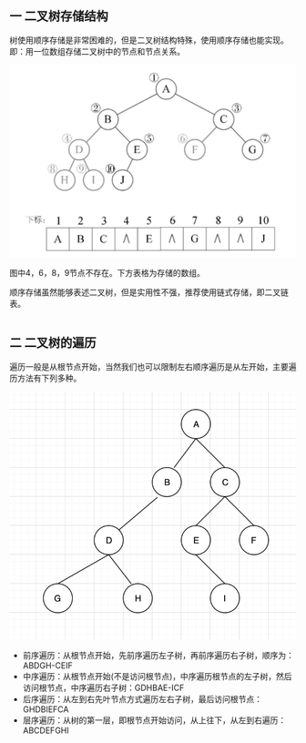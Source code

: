 ## 一 二叉树存储结构

树使用顺序存储是非常困难的，但是二叉树结构特殊，使用顺序存储也能实现。即：用一位数组存储二叉树中的节点和节点关系。  

![](../../images/structure/binarytree-5.png)

图中4，6，8，9节点不存在。下方表格为存储的数组。 


顺序存储虽然能够表述二叉树，但是实用性不强，推荐使用链式存储，即二叉链表。

```go

```

## 二 二叉树的遍历

遍历一般是从根节点开始，当然我们也可以限制左右顺序遍历是从左开始，主要遍历方法有下列多种。  

![](../../images/structure/binarytree-6.png) 

- 前序遍历：从根节点开始，先前序遍历左子树，再前序遍历右子树，顺序为：ABDGH-CEIF
- 中序遍历：从根节点开始(不是访问根节点)，中序遍历根节点的左子树，然后访问根节点，中序遍历右子树：GDHBAE-ICF
- 后序遍历：从左到右先叶节点方式遍历左右子树，最后访问根节点：GHDBIEFCA
- 层序遍历：从树的第一层，即根节点开始访问，从上往下，从左到右遍历：ABCDEFGHI



